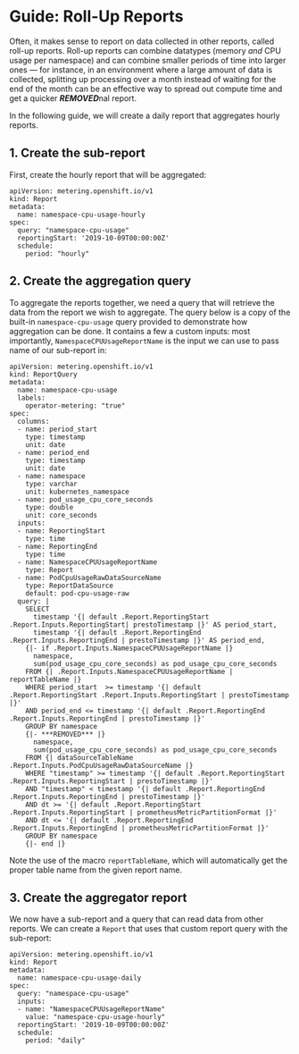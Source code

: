 # Guide: Roll-Up Reports

Often, it makes sense to report on data collected in other reports, called roll-up reports.
Roll-up reports can combine datatypes (memory *and* CPU usage per namespace) and can combine smaller periods of time into larger ones — for instance, in an environment where a large amount of data is collected, splitting up processing over a month instead of waiting for the end of the month can be an effective way to spread out compute time and get a quicker ***REMOVED***nal report.

In the following guide, we will create a daily report that aggregates hourly reports.

## 1. Create the sub-report

First, create the hourly report that will be aggregated:

```
apiVersion: metering.openshift.io/v1
kind: Report
metadata:
  name: namespace-cpu-usage-hourly
spec:
  query: "namespace-cpu-usage"
  reportingStart: '2019-10-09T00:00:00Z'
  schedule:
    period: "hourly"
```

## 2. Create the aggregation query

To aggregate the reports together, we need a query that will retrieve the data from the report we wish to aggregate.
The query below is a copy of the built-in `namespace-cpu-usage` query provided to demonstrate how aggregation can be done.
It contains a few a custom inputs: most importantly, `NamespaceCPUUsageReportName` is the input we can use to pass name of our sub-report in:

```
apiVersion: metering.openshift.io/v1
kind: ReportQuery
metadata:
  name: namespace-cpu-usage
  labels:
    operator-metering: "true"
spec:
  columns:
  - name: period_start
    type: timestamp
    unit: date
  - name: period_end
    type: timestamp
    unit: date
  - name: namespace
    type: varchar
    unit: kubernetes_namespace
  - name: pod_usage_cpu_core_seconds
    type: double
    unit: core_seconds
  inputs:
  - name: ReportingStart
    type: time
  - name: ReportingEnd
    type: time
  - name: NamespaceCPUUsageReportName
    type: Report
  - name: PodCpuUsageRawDataSourceName
    type: ReportDataSource
    default: pod-cpu-usage-raw
  query: |
    SELECT
      timestamp '{| default .Report.ReportingStart .Report.Inputs.ReportingStart| prestoTimestamp |}' AS period_start,
      timestamp '{| default .Report.ReportingEnd .Report.Inputs.ReportingEnd | prestoTimestamp |}' AS period_end,
    {|- if .Report.Inputs.NamespaceCPUUsageReportName |}
      namespace,
      sum(pod_usage_cpu_core_seconds) as pod_usage_cpu_core_seconds
    FROM {| .Report.Inputs.NamespaceCPUUsageReportName | reportTableName |}
    WHERE period_start  >= timestamp '{| default .Report.ReportingStart .Report.Inputs.ReportingStart | prestoTimestamp |}'
    AND period_end <= timestamp '{| default .Report.ReportingEnd .Report.Inputs.ReportingEnd | prestoTimestamp |}'
    GROUP BY namespace
    {|- ***REMOVED*** |}
      namespace,
      sum(pod_usage_cpu_core_seconds) as pod_usage_cpu_core_seconds
    FROM {| dataSourceTableName .Report.Inputs.PodCpuUsageRawDataSourceName |}
    WHERE "timestamp" >= timestamp '{| default .Report.ReportingStart .Report.Inputs.ReportingStart | prestoTimestamp |}'
    AND "timestamp" < timestamp '{| default .Report.ReportingEnd .Report.Inputs.ReportingEnd | prestoTimestamp |}'
    AND dt >= '{| default .Report.ReportingStart .Report.Inputs.ReportingStart | prometheusMetricPartitionFormat |}'
    AND dt <= '{| default .Report.ReportingEnd .Report.Inputs.ReportingEnd | prometheusMetricPartitionFormat |}'
    GROUP BY namespace
    {|- end |}
```

Note the use of the macro `reportTableName`, which will automatically get the proper table name from the given report name.

## 3. Create the aggregator report

We now have a sub-report and a query that can read data from other reports.
We can create a `Report` that uses that custom report query with the sub-report:

```
apiVersion: metering.openshift.io/v1
kind: Report
metadata:
  name: namespace-cpu-usage-daily
spec:
  query: "namespace-cpu-usage"
  inputs:
  - name: "NamespaceCPUUsageReportName"
    value: "namespace-cpu-usage-hourly"
  reportingStart: '2019-10-09T00:00:00Z'
  schedule:
    period: "daily"
```
